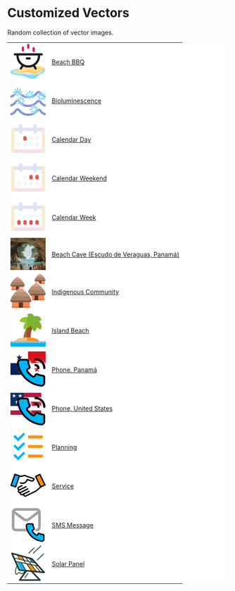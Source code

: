 # Customized Vectors

Random collection of vector images.
<div style="background: white">
<table style="background: white">
<tbody>
  <tr>
    <td><img src="./beach-bbq.svg" width="80" height="80" /></td>
    <td><a href="./beach-bbq.svg">Beach BBQ</a></td>
  <tr>
  <tr>
    <td><img src="./bioluminescence.svg" width="80" height="80" /></td>
    <td><a href="./bioluminescence.svg">Bioluminescence</a></td>
  <tr>
  <tr>
    <td><img src="./calendar-day.svg" width="80" height="80" /></td>
    <td><a href="./calendar-day.svg">Calendar Day</a></td>
  <tr>
  <tr>
    <td><img src="./calendar-weekend.svg" width="80" height="80" /></td>
    <td><a href="./calendar-weekend.svg">Calendar Weekend</a></td>
  <tr>
  <tr>
    <td><img src="./calendar-weeklong.svg" width="80" height="80" /></td>
    <td><a href="./calendar-weeklong.svg">Calendar Week</a></td>
  <tr>
  <tr>
    <td><img src="./beach-cave.svg" width="80" height="73" /></td>
    <td><a href="./beach-cave.svg">Beach Cave (Escudo de Veraguas, Panamá)</a></td>
  <tr>
  <tr>
    <td><img src="./indigenous.svg" width="80" height="80" /></td>
    <td><a href="./indigenous.svg">Indigenous Community</a></td>
  <tr>
  <tr>
    <td><img src="./island-beach.svg" width="80" height="80" /></td>
    <td><a href="./island-beach.svg">Island Beach</a></td>
  <tr>
  <tr>
    <td><img src="./phonepanama.svg" width="80" height="80" /></td>
    <td><a href="./phonepanama.svg">Phone, Panamá</a></td>
  <tr>
  <tr>
    <td><img src="./phoneus.svg" width="80" height="80" /></td>
    <td><a href="./phoneus.svg">Phone, United States</a></td>
  <tr>
  <tr>
    <td><img src="./planning.svg" width="80" height="80" /></td>
    <td><a href="./planning.svg">Planning</a></td>
  <tr>
  <tr>
    <td><img src="./service.svg" width="80" height="80" /></td>
    <td><a href="./service.svg">Service</a></td>
  <tr>
  <tr>
    <td><img src="./sms.svg" width="80" height="80" /></td>
    <td><a href="./sms.svg">SMS Message</a></td>
  <tr>
  <tr>
    <td><img src="./solar.svg" width="80" height="80" /></td>
    <td><a href="./solar.svg">Solar Panel</a></td>
  <tr>
</tbody>
</table>
</div>